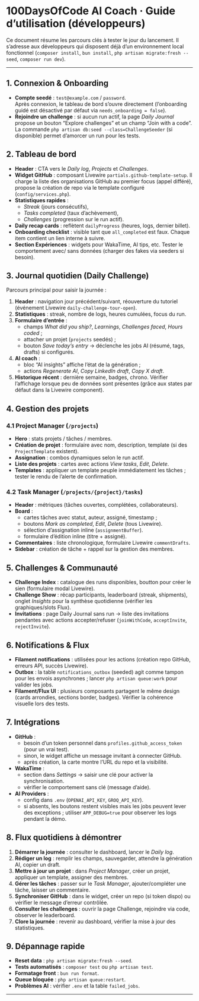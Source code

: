 # 100DaysOfCode AI Coach · Guide d’utilisation (développeurs)

Ce document résume les parcours clés à tester le jour du lancement. Il s’adresse aux développeurs qui disposent déjà d’un environnement local fonctionnel (`composer install`, `bun install`, `php artisan migrate:fresh --seed`, `composer run dev`).

---

## 1. Connexion & Onboarding

- **Compte seedé** : `test@example.com` / `password`.  
  Après connexion, le tableau de bord s’ouvre directement (l’onboarding guidé est désactivé par défaut via `needs_onboarding = false`).
- **Rejoindre un challenge** : si aucun run actif, la page *Daily Journal* propose un bouton “Explore challenges” et un champ “Join with a code”. La commande `php artisan db:seed --class=ChallengeSeeder` (si disponible) permet d’amorcer un run pour les tests.

## 2. Tableau de bord

- **Header** : CTA vers le *Daily log*, *Projects* et *Challenges*.  
- **Widget GitHub** : composant Livewire `partials.github-template-setup`. Il charge la liste des organisations GitHub au premier focus (appel différé), propose la création de repo via le template configuré (`config/services.php`).  
- **Statistiques rapides** :
  - *Streak* (jours consécutifs),
  - *Tasks completed* (taux d’achèvement),
  - *Challenges* (progression sur le run actif).
- **Daily recap cards** : reflètent `dailyProgress` (heures, logs, dernier billet).
- **Onboarding checklist** : visible tant que `all_completed` est faux. Chaque item contient un lien interne à suivre.  
- **Section Expériences** : widgets pour WakaTime, AI tips, etc. Tester le comportement avec/ sans données (charger des fakes via seeders si besoin).

## 3. Journal quotidien (Daily Challenge)

Parcours principal pour saisir la journée :

1. **Header** : navigation jour précédent/suivant, réouverture du tutoriel (événement Livewire `daily-challenge-tour-open`).  
2. **Statistiques** : streak, nombre de logs, heures cumulées, focus du run.  
3. **Formulaire d’entrée** :
   - champs *What did you ship?*, *Learnings*, *Challenges faced*, *Hours coded* ;
   - attacher un projet (`projects` seedés) ;
   - bouton *Save today’s entry* → déclenche les jobs AI (résumé, tags, drafts) si configurés.  
4. **AI coach** :
   - bloc “AI insights” affiche l’état de la génération ;  
   - actions *Regenerate AI*, *Copy LinkedIn draft*, *Copy X draft*.  
5. **Historique récent** : dernière semaine, badges, chrono. Vérifier l’affichage lorsque peu de données sont présentes (grâce aux states par défaut dans la Livewire component).

## 4. Gestion des projets

### 4.1 Project Manager (`/projects`)

- **Hero** : stats projets / tâches / membres.  
- **Création de projet** : formulaire avec nom, description, template (si des `ProjectTemplate` existent).  
- **Assignation** : combos dynamiques selon le run actif.  
- **Liste des projets** : cartes avec actions *View tasks*, *Edit*, *Delete*.  
- **Templates** : appliquer un template peuple immédiatement les tâches ; tester le rendu de l’alerte de confirmation.

### 4.2 Task Manager (`/projects/{project}/tasks`)

- **Header** : métriques (tâches ouvertes, complétées, collaborateurs).  
- **Board** :
  - cartes tâches avec statut, auteur, assigné, timestamp ;  
  - boutons *Mark as completed*, *Edit*, *Delete* (tous Livewire).  
  - sélection d’assignation inline (`assignmentBuffer`).  
  - formulaire d’édition inline (titre + assigné).  
- **Commentaires** : liste chronologique, formulaire Livewire `commentDrafts`.  
- **Sidebar** : création de tâche + rappel sur la gestion des membres.

## 5. Challenges & Communauté

- **Challenge Index** : catalogue des runs disponibles, boutton pour créer le sien (formulaire modal Livewire).  
- **Challenge Show** : récap participants, leaderboard (streak, shipments), onglet *Insights* pour la synthèse quotidienne (vérifier les graphiques/slots Flux).  
- **Invitations** : page Daily Journal sans run → liste des invitations pendantes avec actions accepter/refuser (`joinWithCode`, `acceptInvite`, `rejectInvite`).

## 6. Notifications & Flux

- **Filament notifications** : utilisées pour les actions (création repo GitHub, erreurs API, succès Livewire).  
- **Outbox** : la table `notifications_outbox` (seeded) agit comme tampon pour les envois asynchrones ; lancer `php artisan queue:work` pour valider les jobs.  
- **Filament/Flux UI** : plusieurs composants partagent le même design (cards arrondies, sections border, badges). Vérifier la cohérence visuelle lors des tests.

## 7. Intégrations

- **GitHub** :
  - besoin d’un token personnel dans `profiles.github_access_token` (pour un vrai test).  
  - sinon, le widget affiche un message invitant à connecter GitHub.  
  - après création, la carte montre l’URL du repo et la visibilité.
- **WakaTime** :
  - section dans *Settings* → saisir une clé pour activer la synchronisation.  
  - vérifier le comportement sans clé (message d’aide).
- **AI Providers** :
  - config dans `.env` (`OPENAI_API_KEY`, `GROQ_API_KEY`).  
  - si absents, les boutons restent visibles mais les jobs peuvent lever des exceptions ; utiliser `APP_DEBUG=true` pour observer les logs pendant la démo.

## 8. Flux quotidiens à démontrer

1. **Démarrer la journée** : consulter le dashboard, lancer le *Daily log*.  
2. **Rédiger un log** : remplir les champs, sauvegarder, attendre la génération AI, copier un draft.  
3. **Mettre à jour un projet** : dans *Project Manager*, créer un projet, appliquer un template, assigner des membres.  
4. **Gérer les tâches** : passer sur le *Task Manager*, ajouter/compléter une tâche, laisser un commentaire.  
5. **Synchroniser GitHub** : dans le widget, créer un repo (si token dispo) ou vérifier le message d’erreur contrôlée.  
6. **Consulter les challenges** : ouvrir la page Challenge, rejoindre via code, observer le leaderboard.  
7. **Clore la journée** : revenir au dashboard, vérifier la mise à jour des statistiques.

## 9. Dépannage rapide

- **Reset data** : `php artisan migrate:fresh --seed`.  
- **Tests automatisés** : `composer test` ou `php artisan test`.  
- **Formatage front** : `bun run format`.  
- **Queue bloquée** : `php artisan queue:restart`.  
- **Problèmes AI** : vérifier `.env` et la table `failed_jobs`.

---
